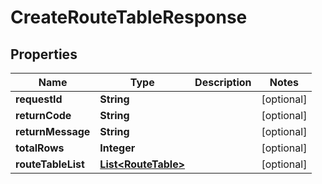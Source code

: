 
# CreateRouteTableResponse

## Properties
Name | Type | Description | Notes
------------ | ------------- | ------------- | -------------
**requestId** | **String** |  |  [optional]
**returnCode** | **String** |  |  [optional]
**returnMessage** | **String** |  |  [optional]
**totalRows** | **Integer** |  |  [optional]
**routeTableList** | [**List&lt;RouteTable&gt;**](RouteTable.md) |  |  [optional]



